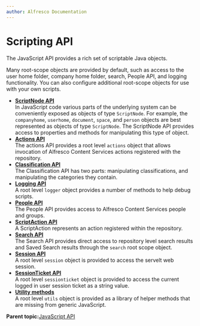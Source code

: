 ```yaml
---
author: Alfresco Documentation
---
```


# Scripting API

The JavaScript API provides a rich set of scriptable Java objects.

Many root-scope objects are provided by default, such as access to the user home folder, company home folder, search, People API, and logging functionality. You can also configure additional root-scope objects for use with your own scripts.

-   **[ScriptNode API](../references/API-JS-ScriptNode.md)**  
In JavaScript code various parts of the underlying system can be conveniently exposed as objects of type `ScriptNode`. For example, the `companyhome`, `userhome`, `document`, `space`, and `person` objects are best represented as objects of type `ScriptNode`. The ScriptNode API provides access to properties and methods for manipulating this type of object.
-   **[Actions API](../references/API-JS-Actions.md)**  
The actions API provides a root level `actions` object that allows invocation of Alfresco Content Services actions registered with the repository.
-   **[Classification API](../references/API-JS-Classification.md)**  
The Classification API has two parts: manipulating classifications, and manipulating the categories they contain.
-   **[Logging API](../references/API-JS-Logging.md)**  
A root level `logger` object provides a number of methods to help debug scripts.
-   **[People API](../references/API-JS-People.md)**  
The People API provides access to Alfresco Content Services people and groups.
-   **[ScriptAction API](../references/API-JS-ScriptAction.md)**  
A ScriptAction represents an action registered within the repository.
-   **[Search API](../references/API-JS-Search.md)**  
The Search API provides direct access to repository level search results and Saved Search results through the `search` root scope object.
-   **[Session API](../references/API-JS-Session.md)**  
A root level `session` object is provided to access the servelt web session.
-   **[SessionTicket API](../references/API-JS-SessionTicket.md)**  
A root level `sessionticket` object is provided to access the current logged in user session ticket as a string value.
-   **[Utility methods](../references/API-JS-Utility.md)**  
A root level `utils` object is provided as a library of helper methods that are missing from generic JavaScript.

**Parent topic:**[JavaScript API](../concepts/API-JS-intro.md)

